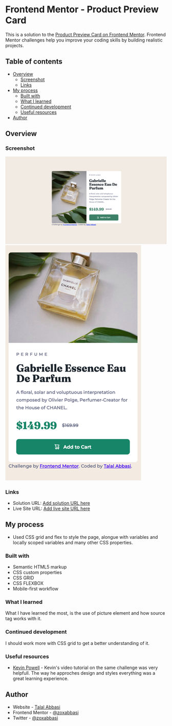 # Frontend Mentor - Product Preview Card

This is a solution to the [Product Preview Card on Frontend Mentor](https://www.frontendmentor.io/challenges/qr-code-component-iux_sIO_H). Frontend Mentor challenges help you improve your coding skills by building realistic projects.

## Table of contents

- [Overview](#overview)
  - [Screenshot](#screenshot)
  - [Links](#links)
- [My process](#my-process)
  - [Built with](#built-with)
  - [What I learned](#what-i-learned)
  - [Continued development](#continued-development)
  - [Useful resources](#useful-resources)
- [Author](#author)

## Overview

### Screenshot

![Desktop version](./images/desktop.png)
![Mobile version](./images/mobile.png)

### Links

- Solution URL: [Add solution URL here](https://github.com/zoxabbasi/results-summary-component_frontend-mentor)
- Live Site URL: [Add live site URL here](https://zoxabbasi.github.io/results-summary-component_frontend-mentor/)

## My process

- Used CSS grid and flex to style the page, alongue with variables and locally scoped variables and many other CSS properties.

### Built with

- Semantic HTML5 markup
- CSS custom properties
- CSS GRID
- CSS FLEXBOX
- Mobile-first workflow

### What I learned

What I have learned the most, is the use of picture element and how source tag works with it.

### Continued development

I should work more with CSS grid to get a better understanding of it.

### Useful resources

- [Kevin Powell](https://www.youtube.com/watch?v=B2WL6KkqhLQ&t=300s) - Kevin's video tutorial on the same challenge was very helpfull. The way he approches design and styles everything was a great learning experience.

## Author

- Website - [Talal Abbasi](https://zoxabbasi.github.io/)
- Frontend Mentor - [@zoxabbasi](https://www.frontendmentor.io/profile/zoxabbasi)
- Twitter - [@zoxabbasi](https://www.twitter.com/zoxabbasi)
